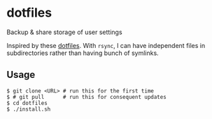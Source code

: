 # dotfiles
Backup &amp; share storage of user settings

Inspired by these [dotfiles](https://github.com/mathiasbynens/dotfiles). With
`rsync`, I can have independent files in subdirectories rather than having
bunch of symlinks.

## Usage

    $ git clone <URL> # run this for the first time
    $ # git pull      # run this for consequent updates
    $ cd dotfiles
    $ ./install.sh

